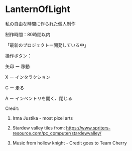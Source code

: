 # LanternOfLight
私の自由な時間に作られた個人制作

制作時間：80時間以内

「最新のプロジェクトー開発している中」

操作ボタン：

矢印 ー 移動

X ー インタラクション

C ー 走る

A ー インベントリを開く、閉じる


Credit:

1. Irma Justika - most pixel arts

2. Stardew valley tiles from:
https://www.spriters-resource.com/pc_computer/stardewvalley/

3. Music from hollow knight - Credit goes to Team Cherry


